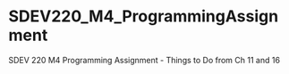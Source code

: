 # SDEV220_M4_ProgrammingAssignment
 SDEV 220 M4 Programming Assignment - Things to Do from Ch 11 and 16
